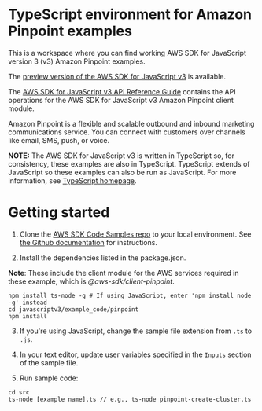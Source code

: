 # TypeScript environment for Amazon Pinpoint examples
This is a workspace where you can find working AWS SDK for JavaScript version 3 (v3) Amazon Pinpoint examples. 

The [preview version of the AWS SDK for JavaScript v3](https://github.com/aws/aws-sdk-js-v3) is available. 

The [AWS SDK for JavaScript v3 API Reference Guide](https://docs.aws.amazon.com/AWSJavaScriptSDK/v3/latest/clients/client-pinpoint/index.html) contains the API operations for the AWS SDK for JavaScript v3 Amazon Pinpoint client module.

Amazon Pinpoint is a flexible and scalable outbound and inbound marketing communications service. You can connect with customers over channels like email, SMS, push, or voice.

**NOTE:** The AWS SDK for JavaScript v3 is written in TypeScript so, for consistency, these examples are also in TypeScript. TypeScript extends of JavaScript so these examples can also be run as JavaScript. For more information, see [TypeScript homepage](https://www.typescriptlang.org/).

# Getting started

1. Clone the [AWS SDK Code Samples repo](https://github.com/awsdocs/aws-doc-sdk-examples) to your local environment. See [the Github documentation](https://docs.github.com/en/github/creating-cloning-and-archiving-repositories/cloning-a-repository) for instructions.

2. Install the dependencies listed in the package.json.

**Note**: These include the client module for the AWS services required in these example, 
which is *@aws-sdk/client-pinpoint*.

```
npm install ts-node -g # If using JavaScript, enter 'npm install node -g' instead
cd javascriptv3/example_code/pinpoint
npm install
```
3. If you're using JavaScript, change the sample file extension from ```.ts``` to ```.js```.

4. In your text editor, update user variables specified in the ```Inputs``` section of the sample file.

5. Run sample code:
```
cd src
ts-node [example name].ts // e.g., ts-node pinpoint-create-cluster.ts
```

